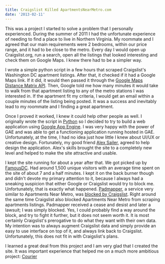 ```yaml
---
title: Craigslist Killed ApartmentsNearMetro.com
date: '2013-02-11'
---
```


This was a project I started to solve a problem that I personally experienced. During the summer of 2011 I had the unfortunate experience of needing to find a place to live in Northern Virginia. My roommate and I agreed that our main requirements were 2 bedrooms, within our price range, and it had to be close to the metro. Every day I would open up Craigslist.org, run a search, open all the listings that looked interesting and check them on Google Maps. I knew there had to be a simpler way.

I wrote a simple python script in a few hours that scraped Craigslist's Washington DC apartment listings. After that, it checked if it had a Google Maps link. If it did, it would then passed it through the [Google Maps Distance Matrix API](https://developers.google.com/maps/documentation/distancematrix/). Then, Google told me how many minutes it would take to walk from that apartment listing to any of the metro stations I was interested in. If the apartment fit my criteria, I would get an email within a couple minutes of the listing being posted. It was a success and inevitably lead to my roommate and I finding a great apartment.

Once I proved it worked, I knew it could help other people as well. I originally wrote the script in [Python](http://python.org) so I decided to try to build a web application using [Google App Engine](https://developers.google.com/appengine/). I was very happy with the power of GAE and was able to get a functioning application running hosted in GAE. Unfortunately, at the time, I had no idea just how little I knew about UI/UX or creative design. Fortunately, my good friend [Alex Sailer](http://alexsailer.com/), agreed to help design the application. Alex's skills brought the site to a completely new level and helped to make the site attractive and usable.

I kept the site running for about a year after that. We got picked up by [FamousDC](http://famousdc.com/). Had around 1,500 unique visitors with an average time spent on the site of about 7 and a half minutes. I kept it on the back burner though and didn't devote my primary attention to it, because I always had a sneaking suspicion that either Google or Craigslist would try to block me. Unfortunately, that is exactly what happened. [Padmapper](http://padmapper.com), a service very similar to Apartments Near Metro, was [blocked by Craigslist](http://arstechnica.com/tech-policy/2012/07/craigslist-sues-padmapper-for-copyright-infringement/). Right around the same time Craigslist also blocked Apartments Near Metro from scraping apartments listings. Padmapper received a cease and desist and later a lawsuit; I was simply blocked. Yes, I could probably find a way around the block, and try to fight it further, but it does not seem worth it. It is most certainly Craigslist's prerogative to do what they want with their own data. My intention was to always augment Craigslist data and simply provide an easy to use interface on top of it, and always link back to Craigslist. Unfortunately, this does not fit in with Craigslist's plans.

I learned a great deal from this project and I am very glad that I created the site. It was important experience that helped me on a much more ambitious project: [Courier](http://trycourier.com)

